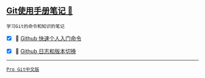 <a id="top" href="#top">Git使用手册笔记 :maple_leaf:</a> 
----
`学习Git的命令和知识的笔记`

- [x] :maple_leaf: [ Github 快速个人入门命令](https://github.com/kickgod/Md-Linux/blob/master/Git_Code.md)

- [x] :maple_leaf: [ Github 日志和版本切换](https://github.com/kickgod/Md-Linux/blob/master/Git/GitLogVersionChange.md)


----
[`Pro Git中文版`](http://git.oschina.net/progit/index.html)
